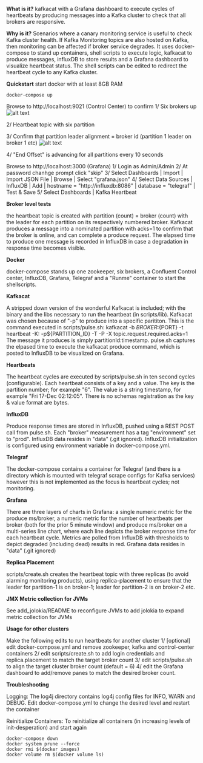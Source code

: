 **What is it?**
kafkacat with a Grafana dashboard to execute cycles of heartbeats by producing messages into a Kafka cluster to check that all brokers are responsive. 


**Why is it?**
Scenarios where a canary monitoring service is useful to check Kafka cluster health.
If Kafka Monitoring topics are also hosted on Kafka, then monitoring can be affected if broker service degrades.
It uses docker-compose to stand up containers, shell scripts to execute logic, kafkacat to produce messages, influxDB to store results and a Grafana dashboard to visualize heartbeat status.
The shell scripts can be edited to redirect the heartbeat cycle to any Kafka cluster. 


**Quickstart**
start docker with at least 8GB RAM
```
docker-compose up
```

Browse to http://localhost:9021 (Control Center) to confirm 
1/ Six brokers up
![alt text](https://github.com/markteehan/kafka-heartbeat-pulse/blob/main/images/Control-center-overview.png?raw=true)


2/ Heartbeat topic with six partition

3/ Confirm that partition leader alignment = broker id (partition 1 leader on broker 1 etc)
![alt text](https://github.com/markteehan/kafka-heartbeat-pulse/blob/main/images/Control-center-overview.png?raw=true)

4/ "End Offset" is advancing for all partitions every 10 seconds




Browse to http://localhost:3000 (Grafana)
1/ Login as Admin/Admin
2/ At password chanhge prompt click "skip"
3/ Select Dashboards | Import | Import JSON File | Browse | Select "grafana.json"
4/ Select Data Sources | InfluxDB | Add | hostname = "http://influxdb:8086" | database = "telegraf" | Test & Save
5/ Select Dashboards | Kafka Heartbeat


**Broker level tests**

the heartbeat topic is created with partition (count) = broker (count) with the leader for each partition on its respectively numbered broker. Kafkacat produces a message into a nominated partition with acks=1 to confirm that the broker is online, and can complete a produce request. The elapsed time to produce one message is recorded in InfluxDB in case a degradation in response time becomes visible.


**Docker**

docker-compose stands up one zookeeper, six brokers, a Confluent Control center, InfluxDB, Grafana, Telegraf and a "Runme" container to start the shellscripts.


**Kafkacat**

A stripped down version of the wonderful Kafkacat is included; with the binary and the libs necessary to run the heartbeat (in scripts/lib). Kafkacat was chosen because of "-p" to produce into a specific parititon.
This is the command executed in scripts/pulse.sh:
kafkacat -b ${BROKER}:${PORT}  -t heartbeat -K: -p${PARTITION_ID} -T -P -X topic.request.required.acks=1
The message it produces is simply partitionId:timestamp.  pulse.sh captures the elpased time to execute the kafkacat produce command, which is posted to InfluxDB to be visualized on Grafana.


**Heartbeats**

The heartbeat cycles are executed by scripts/pulse.sh in ten second cycles (configurable). Each heartbeat consists of a key and a value. The key is the partition number; for example "6". The value is a string timestamp, for example "Fri 17-Dec 02:12:05". There is no schemas registration as the  key & value format are bytes.


**InfluxDB**

Produce response times are stored in InfluxDB, pushed using a REST POST call from pulse.sh. Each "broker" measurement has a tag "environment" set to "prod". InfluxDB data resides in "data" (.git ignored). InfluxDB initialization is configured using environment variable in docker-compose.yml.


**Telegraf**

The docker-compose contains a container for Telegraf (and there is a directory which is mounted with telegraf scrape configs for Kafka services) however this is not implemented as the focus is heartbeat cycles; not monitoring.


**Grafana**

There are three layers of charts in Grafana: a single numeric metric for the produce ms/broker, a numeric metric for the number of heartbeats per broker (both for the prior 5 minute window) and produce ms/broker on a multi-series line chart, where each line depicts the broker response time for each heartbeat cycle. Metrics are polled from InfluxDB with thresholds to depict degraded (including dead) results in red. 
Grafana data resides in "data" (.git ignored)


**Replica Placement**

scripts/create.sh creates the heartbeat topic with three replicas (to avoid alarming monitoring products), using replica-placement to ensure that the leader for partition-1 is on broker-1; leader for partition-2 is on broker-2 etc. 


**JMX Metric collection for JVMs**

See add_jolokia/README to reconfigure JVMs to add jolokia to expand metric collection for JVMs


**Usage for other clusters**

Make the following edits to run  heartbeats for another cluster
1/ [optional] edit docker-compose.yml and remove zookeeper, kafka and control-center containers
2/ edit scripts/create.sh to add login credentials and replica.placement to match the target broker count
3/ edit scripts/pulse.sh to align the target cluster broker count (default = 6)
4/ edit the Grafana dashboard to add/remove panes to match the desired broker count.


**Troubleshooting**

Logging:
The log4j directory contains log4j config files for INFO, WARN and DEBUG. Edit docker-compose.yml to change the desired level and restart the container

Reinitialize Containers:
To reinitialize all containers (in increasing levels of init-desperation) and start again
```
docker-compose down
docker system prune --force
docker rmi $(docker images)
docker volume rm $(docker volume ls)
```




